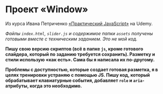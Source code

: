 # Проект «Window»
 
Из курса Ивана Петриченко [«Практический JavaScript»](https://www.udemy.com/course/javascript_practice/) на Udemy.

*Файлы `index.html`, `slider.js` и содержимое папки `assets` получены готовыми вместе с техническим заданием. Это не мой код.*

**Пишу свою версию скриптов (всё в папке `js`, кроме готового слайдера, который по заданию требуется сохранить). Разметку и стили использую «как есть». Сама бы я написала их по-другому.**

**Проблемы с доступностью, которые создает готовая разметка, я в целях тренировки устраняю с помощью JS. Пишу код, который обрабатывает клавиатурные события, добавляет `role` и `aria-`атрибуты, когда это необходимо.**
